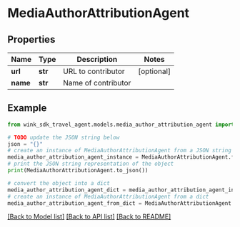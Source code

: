 # MediaAuthorAttributionAgent


## Properties

Name | Type | Description | Notes
------------ | ------------- | ------------- | -------------
**url** | **str** | URL to contributor | [optional] 
**name** | **str** | Name of contributor | 

## Example

```python
from wink_sdk_travel_agent.models.media_author_attribution_agent import MediaAuthorAttributionAgent

# TODO update the JSON string below
json = "{}"
# create an instance of MediaAuthorAttributionAgent from a JSON string
media_author_attribution_agent_instance = MediaAuthorAttributionAgent.from_json(json)
# print the JSON string representation of the object
print(MediaAuthorAttributionAgent.to_json())

# convert the object into a dict
media_author_attribution_agent_dict = media_author_attribution_agent_instance.to_dict()
# create an instance of MediaAuthorAttributionAgent from a dict
media_author_attribution_agent_from_dict = MediaAuthorAttributionAgent.from_dict(media_author_attribution_agent_dict)
```
[[Back to Model list]](../README.md#documentation-for-models) [[Back to API list]](../README.md#documentation-for-api-endpoints) [[Back to README]](../README.md)


